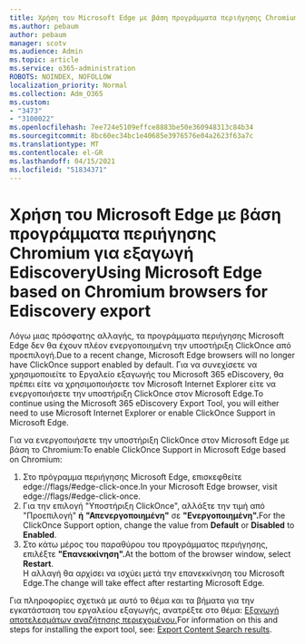 ```yaml
---
title: Χρήση του Microsoft Edge με βάση προγράμματα περιήγησης Chromium για εξαγωγή Ediscovery
ms.author: pebaum
author: pebaum
manager: scotv
ms.audience: Admin
ms.topic: article
ms.service: o365-administration
ROBOTS: NOINDEX, NOFOLLOW
localization_priority: Normal
ms.collection: Adm_O365
ms.custom:
- "3473"
- "3100022"
ms.openlocfilehash: 7ee724e5109effce8883be50e360948313c84b34
ms.sourcegitcommit: 8bc60ec34bc1e40685e3976576e04a2623f63a7c
ms.translationtype: MT
ms.contentlocale: el-GR
ms.lasthandoff: 04/15/2021
ms.locfileid: "51834371"
---
```

# <a name="using-microsoft-edge-based-on-chromium-browsers-for-ediscovery-export"></a><span data-ttu-id="50bea-102">Χρήση του Microsoft Edge με βάση προγράμματα περιήγησης Chromium για εξαγωγή Ediscovery</span><span class="sxs-lookup"><span data-stu-id="50bea-102">Using Microsoft Edge based on Chromium browsers for Ediscovery export</span></span>

<span data-ttu-id="50bea-103">Λόγω μιας πρόσφατης αλλαγής, τα προγράμματα περιήγησης Microsoft Edge δεν θα έχουν πλέον ενεργοποιημένη την υποστήριξη ClickOnce από προεπιλογή.</span><span class="sxs-lookup"><span data-stu-id="50bea-103">Due to a recent change, Microsoft Edge browsers will no longer have ClickOnce support enabled by default.</span></span> <span data-ttu-id="50bea-104">Για να συνεχίσετε να χρησιμοποιείτε το Εργαλείο εξαγωγής του Microsoft 365 eDiscovery, θα πρέπει είτε να χρησιμοποιήσετε τον Microsoft Internet Explorer είτε να ενεργοποιήσετε την υποστήριξη ClickOnce στον Microsoft Edge.</span><span class="sxs-lookup"><span data-stu-id="50bea-104">To continue using the Microsoft 365 eDiscovery Export Tool, you will either need to use Microsoft Internet Explorer or enable ClickOnce Support in Microsoft Edge.</span></span> 

<span data-ttu-id="50bea-105">Για να ενεργοποιήσετε την υποστήριξη ClickOnce στον Microsoft Edge με βάση το Chromium:</span><span class="sxs-lookup"><span data-stu-id="50bea-105">To enable ClickOnce Support in Microsoft Edge based on Chromium:</span></span> 
1. <span data-ttu-id="50bea-106">Στο πρόγραμμα περιήγησης Microsoft Edge, επισκεφθείτε edge://flags/#edge-click-once.</span><span class="sxs-lookup"><span data-stu-id="50bea-106">In your Microsoft Edge browser, visit edge://flags/#edge-click-once.</span></span>
2. <span data-ttu-id="50bea-107">Για την επιλογή "Υποστήριξη ClickOnce", αλλάξτε την τιμή από "Προεπιλογή" **ή** **"Απενεργοποιημένη"** σε **"Ενεργοποιημένη".**</span><span class="sxs-lookup"><span data-stu-id="50bea-107">For the ClickOnce Support option, change the value from **Default** or **Disabled** to **Enabled**.</span></span> 
3. <span data-ttu-id="50bea-108">Στο κάτω μέρος του παραθύρου του προγράμματος περιήγησης, επιλέξτε **"Επανεκκίνηση".**</span><span class="sxs-lookup"><span data-stu-id="50bea-108">At the bottom of the browser window, select **Restart**.</span></span> <br>
 <span data-ttu-id="50bea-109">Η αλλαγή θα αρχίσει να ισχύει μετά την επανεκκίνηση του Microsoft Edge.</span><span class="sxs-lookup"><span data-stu-id="50bea-109">The change will take effect after restarting Microsoft Edge.</span></span> 

<span data-ttu-id="50bea-110">Για πληροφορίες σχετικά με αυτό το θέμα και τα βήματα για την εγκατάσταση του εργαλείου εξαγωγής, ανατρέξτε στο θέμα: [Εξαγωγή αποτελεσμάτων αναζήτησης περιεχομένου.](https://docs.microsoft.com/microsoft-365/compliance/export-search-results)</span><span class="sxs-lookup"><span data-stu-id="50bea-110">For information on this and steps for installing the  export tool, see: [ Export Content Search results](https://docs.microsoft.com/microsoft-365/compliance/export-search-results).</span></span>